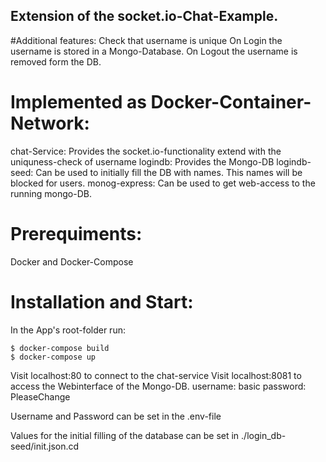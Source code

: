 ## Extension of the socket.io-Chat-Example.

#Additional features:
Check that username is unique
On Login the username is stored in a Mongo-Database.
On Logout the username is removed form the DB.

# Implemented as Docker-Container-Network:
chat-Service:
Provides the socket.io-functionality extend with the uniquness-check of username
logindb:
Provides the Mongo-DB
logindb-seed:
Can be used to initially fill the DB with names. This names will be blocked for users.
monog-express:
Can be used to get web-access to the running mongo-DB.

# Prerequiments:
Docker and Docker-Compose

# Installation and Start:
In the App's root-folder run:
```
$ docker-compose build
$ docker-compose up
```

Visit localhost:80 to connect to the chat-service
Visit localhost:8081 to access the Webinterface of the Mongo-DB.
    username: basic
    password: PleaseChange

Username and Password can be set in the .env-file

Values for the initial filling of the database can be set in ./login_db-seed/init.json.cd 

